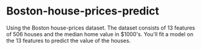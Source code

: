 # Boston-house-prices-predict
Using the Boston house-prices dataset. The dataset consists of 13 features of 506 houses and the median home value in $1000's. You'll fit a model on the 13 features to predict the value of the houses.
